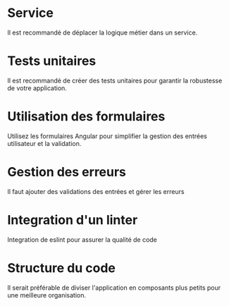 # Service
Il est recommandé de déplacer la logique métier dans un service.
# Tests unitaires
Il est recommandé de créer des tests unitaires pour garantir la robustesse de votre application.
# Utilisation des formulaires
Utilisez les formulaires Angular pour simplifier la gestion des entrées utilisateur et la validation.
# Gestion des erreurs
Il faut ajouter des validations des entrées et gérer les erreurs
# Integration d'un linter
Integration de eslint pour assurer la qualité de code

# Structure du code
Il serait préférable de diviser l'application en composants plus petits pour une meilleure organisation.